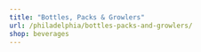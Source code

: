 ```yaml
---
title: "Bottles, Packs & Growlers"
url: /philadelphia/bottles-packs-and-growlers/
shop: beverages
---
```

